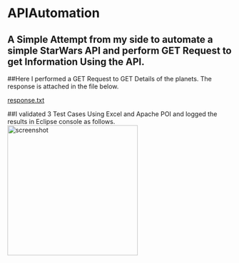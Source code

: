 # APIAutomation
## A Simple Attempt from my side to automate a simple StarWars API and perform GET Request to get Information Using the API.
##Here I performed a GET Request to GET Details of the planets. The response is attached in the file below.

[response.txt](https://github.com/SAYAN-2000/APIAutomation/files/10367327/response.txt)


##I validated 3 Test Cases Using Excel and Apache POI and logged the results in Eclipse console as follows.
<img width="292" alt="screenshot" src="https://user-images.githubusercontent.com/85504665/211173193-f3cc3d85-d0ad-4e53-9f38-0bb42591cd6d.png">
